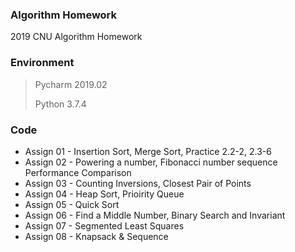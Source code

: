 ### Algorithm Homework

2019 CNU Algorithm Homework

### Environment

>Pycharm 2019.02
>
>Python 3.7.4

### Code

* Assign 01 - Insertion Sort, Merge Sort, Practice 2.2-2, 2.3-6
* Assign 02 - Powering a number, Fibonacci number sequence Performance Comparison
* Assign 03 - Counting Inversions, Closest Pair of Points
* Assign 04 - Heap Sort, Prioirity Queue
* Assign 05 - Quick Sort
* Assign 06 - Find a Middle Number, Binary Search and Invariant
* Assign 07 - Segmented Least Squares
* Assign 08 - Knapsack & Sequence 
